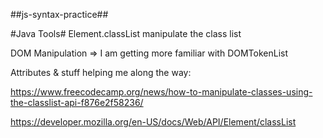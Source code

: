 ##js-syntax-practice##

#Java Tools#
Element.classList 
manipulate the class list


DOM Manipulation => I am getting more familiar with
DOMTokenList

Attributes & stuff helping me along the way:

https://www.freecodecamp.org/news/how-to-manipulate-classes-using-the-classlist-api-f876e2f58236/

https://developer.mozilla.org/en-US/docs/Web/API/Element/classList
